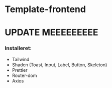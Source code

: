 # Template-frontend

# UPDATE MEEEEEEEEE

### Installeret:

* Tailwind
* Shadcn (Toast, Input, Label, Button, Skeleton)
* Prettier
* Router-dom
* Axios
